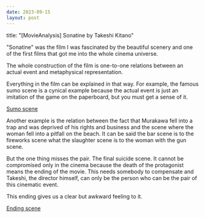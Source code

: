 ```yaml
---
date: 2023-09-15
layout: post
---
```


title: "[MovieAnalysis] Sonatine by Takeshi Kitano"

"Sonatine" was the film I was fascinated by the beautiful scenery and one of the first films that got me into the whole cinema universe.

The whole construction of the film is one-to-one relations between an actual event and metaphysical representation.

Everything in the film can be explained in that way.
For example, the famous sumo scene is a cynical example because the actual event is just an imitation of the game on the paperboard, but you must get a sense of it. 

[Sumo scene](https://www.youtube.com/watch?v=9JTtx07oveY)

Another example is the relation between the fact that Murakawa fell into a trap and was deprived of his rights and business and the scene where the woman fell into a pitfall on the beach.
It can be said the bar scene is to the fireworks scene what the slaughter scene is to the woman with the gun scene.

But the one thing misses the pair. The final suicide scene. It cannot be compromised only in the cinema because the death of the protagonist means the ending of the movie.
This needs somebody to compensate and Takeshi, the director himself, can only be the person who can be the pair of this cinematic event.

This ending gives us a clear but awkward feeling to it.

[Ending scene](https://www.youtube.com/watch?v=j6LCTDDYPzY&t=185s)
